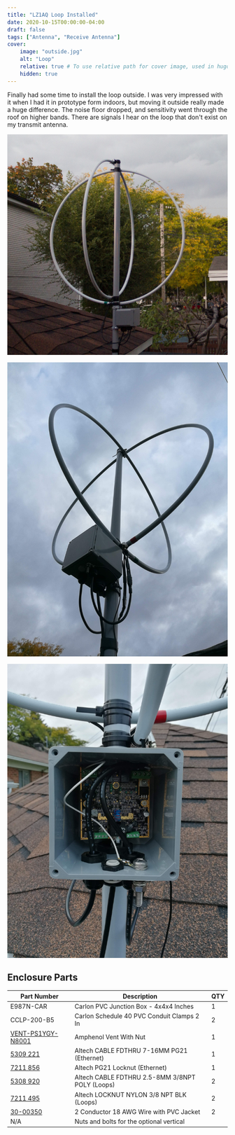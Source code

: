 ```yaml
---
title: "LZ1AQ Loop Installed"
date: 2020-10-15T00:00:00-04:00
draft: false
tags: ["Antenna", "Receive Antenna"]
cover:
    image: "outside.jpg"
    alt: "Loop"
    relative: true # To use relative path for cover image, used in hugo Page-bundles
    hidden: true
---
```


Finally had some time to install the loop outside. I was very impressed with it when I had it in prototype form indoors, but moving it outside really made a huge difference. The noise floor dropped, and sensitivity went through the roof on higher bands. There are signals I hear on the loop that don't exist on my transmit antenna.

![](outside.jpg)

![](loop.jpg)

![](internal.jpg)

## Enclosure Parts

| Part Number | Description | QTY |
|---|---|---|
| E987N-CAR | Carlon PVC Junction Box - 4x4x4 Inches | 1 |
| CCLP-200-B5 | Carlon Schedule 40 PVC Conduit Clamps 2 In | 2 |
| [VENT-PS1YGY-N8001](https://www.digikey.ca/en/products/detail/amphenol-ltw/VENT-PS1YGY-N8001/7898284) | Amphenol Vent With Nut | 1 |
| [5309 221](https://www.digikey.ca/en/products/detail/altech-corporation/5309-221/9377870) | Altech CABLE FDTHRU 7-16MM PG21 (Ethernet) | 1 |
| [7211 856](https://www.digikey.ca/en/products/detail/altech-corporation/7211-856/9378540) | Altech PG21 Locknut (Ethernet) | 1 |
| [5308 920](https://www.digikey.ca/en/products/detail/altech-corporation/5308-920/8546866) | Altech CABLE FDTHRU 2.5-8MM 3/8NPT POLY (Loops) | 2 | 
| [7211 495](https://www.digikey.ca/en/products/detail/altech-corporation/7211-495/8546901) | Altech LOCKNUT NYLON 3/8 NPT BLK (Loops) | 2 |
| [30-00350](https://www.digikey.ca/en/products/detail/tensility-international-corp/30-00350/5270206) | 2 Conductor 18 AWG Wire with PVC Jacket | 2 |
| N/A | Nuts and bolts for the optional vertical | |